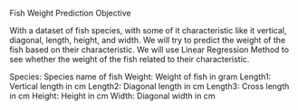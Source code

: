 Fish Weight Prediction
Objective

With a dataset of fish species, with some of it characteristic like it vertical, diagonal, length, height, and width. We will try to predict the weight of the fish based on their characteristic. We will use Linear Regression Method to see whether the weight of the fish related to their characteristic.

Species: Species name of fish
Weight: Weight of fish in gram
Length1: Vertical length in cm
Length2: Diagonal length in cm
Length3: Cross length in cm
Height: Height in cm
Width: Diagonal width in cm
